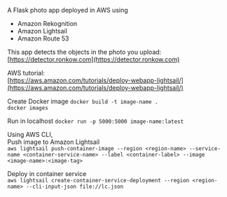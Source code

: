 A Flask photo app deployed in AWS using
- Amazon Rekognition
- Amazon Lightsail
- Amazon Route 53

This app detects the objects in the photo you upload: 
[https://detector.ronkow.com](https://detector.ronkow.com) 

AWS tutorial:  
[https://aws.amazon.com/tutorials/deploy-webapp-lightsail/](https://aws.amazon.com/tutorials/deploy-webapp-lightsail/) 

Create Docker image
`docker build -t image-name .`  
`docker images`

Run in localhost
`docker run -p 5000:5000 image-name:latest`

Using AWS CLI,  
Push image to Amazon Lightsail  
`aws lightsail push-container-image --region <region-name> --service-name <container-service-name> --label <container-label> --image <image-name>:<image-tag>`

Deploy in container service  
`aws lightsail create-container-service-deployment --region <region-name> --cli-input-json file://lc.json`

